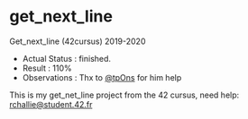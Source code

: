 # get_next_line
Get_next_line (42cursus) 2019-2020

- Actual Status : finished.
- Result        : 110%
- Observations  : Thx to [@tpOns](https://github.com/tp0ns) for him help

This is my get_net_line project from the 42 cursus,
need help:
rchallie@student.42.fr
